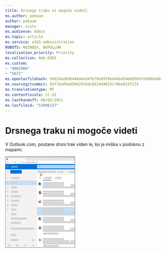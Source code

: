 ```yaml
---
title: Drsnega traku ni mogoče videti
ms.author: pebaum
author: pebaum
manager: scotv
ms.audience: Admin
ms.topic: article
ms.service: o365-administration
ROBOTS: NOINDEX, NOFOLLOW
localization_priority: Priority
ms.collection: Adm_O365
ms.custom:
- "9002966"
- "5671"
ms.openlocfilehash: 59d24ae696440a6ed4fb78eb978bd4bb454b685697e940bd4bfbf8b9009f141e
ms.sourcegitcommit: b5f7da89a650d2915dc652449623c78be6247175
ms.translationtype: MT
ms.contentlocale: sl-SI
ms.lasthandoff: 08/05/2021
ms.locfileid: "53996157"
---
```

# <a name="cannot-see-the-scroll-bar"></a>Drsnega traku ni mogoče videti

V Outlook.com, postane drsni trak viden le, ko je miška v podoknu z mapami.

![Drsni trak nad mapo »Prejeto« miške](media/16353_mouse_over_inbox_scrollbar-225x292.gif)
